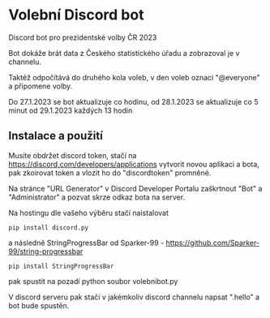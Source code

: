 # Volební Discord bot
Discord bot pro prezidentské volby ČR 2023

Bot dokáže brát data z Českého statistického úřadu a zobrazoval je v channelu.

Taktéž odpočítává do druhého kola voleb, v den voleb oznaci "@everyone" a připomene volby.

Do 27.1.2023 se bot aktualizuje co hodinu, od 28.1.2023 se aktualizuje co 5 minut od 29.1.2023 každých 13 hodin



## Instalace a použití

Musíte obdržet discord token, stačí na https://discord.com/developers/applications vytvorit novou aplikaci a bota, pak zkoirovat token a vlozit ho do "discordtoken" promněné.


Na stránce "URL Generator" v Discord Developer Portalu zaškrtnout "Bot" a "Administrator" a pozvat skrze odkaz bota na server.

Na hostingu dle vašeho výběru stačí naistalovat

```
pip install discord.py
```
a následně StringProgressBar od Sparker-99 - https://github.com/Sparker-99/string-progressbar

```
pip install StringProgressBar
```

pak spustit na pozadí python soubor volebnibot.py

V discord serveru pak stačí v jakémkoliv discord channelu napsat ".hello" a bot bude spustěn.




